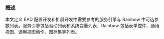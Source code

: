 ### 概述

本文定义 EAD 配置开发和扩展开发中需要参考的服务引擎与 Rainbow 中可选参数列表。服务引擎包括驱动列表和系统变量列表，Rainbow 包括表单控件、通用视图、通用视图动作、图标集等列表。